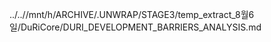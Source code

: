 ../..//mnt/h/ARCHIVE/.UNWRAP/STAGE3/temp_extract_8월6일/DuRiCore/DURI_DEVELOPMENT_BARRIERS_ANALYSIS.md